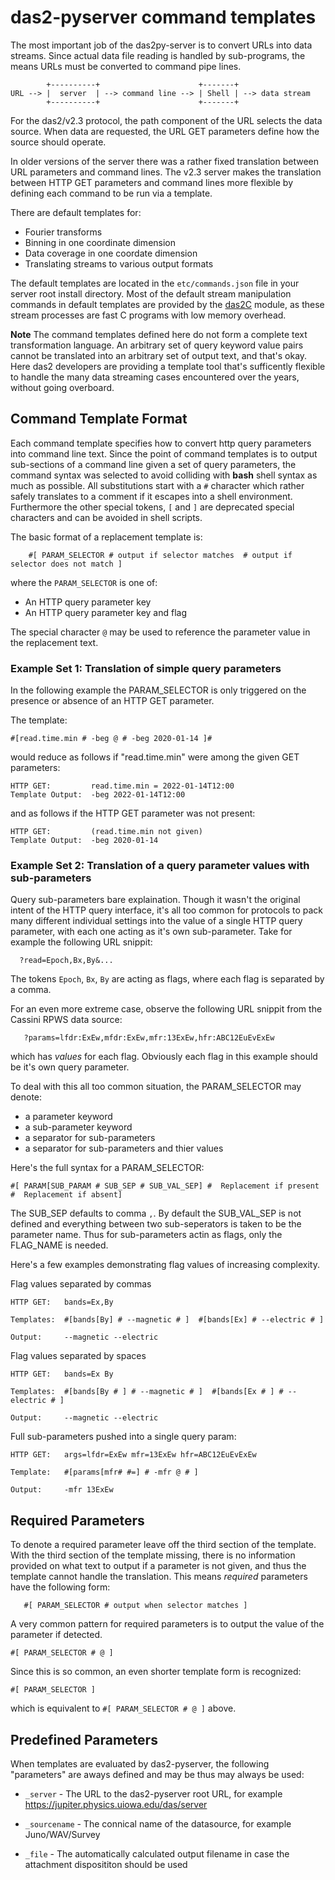 # das2-pyserver command templates

The most important job of the das2py-server is to convert URLs into data
streams.  Since actual data file reading is handled by sub-programs, the
means URLs must be converted to command pipe lines. 
```
        +----------+                      +-------+
URL --> |  server  | --> command line --> | Shell | --> data stream
        +----------+                      +-------+
```

For the das2/v2.3 protocol, the path component of the URL selects the data
source.  When data are requested, the URL GET parameters define how the
source should operate.

In older versions of the server there was a rather fixed translation between
URL parameters and command lines.  The v2.3 server makes the translation
between HTTP GET parameters and command lines more flexible by defining each
command to be run via a template.

There are default templates for:

  * Fourier transforms
  * Binning in one coordinate dimension
  * Data coverage in one coordate dimension
  * Translating streams to various output formats

The default templates are located in the `etc/commands.json` file in your
server root install directory.  Most of the default stream manipulation 
commands in default templates are provided by the [das2C](https://github.com/das-developers/das2C) 
module, as these stream processes are fast C programs with low memory
overhead.

**Note** The command templates defined here do not form a complete text
transformation language.  An arbitrary set of query keyword value pairs
cannot be translated into an arbitrary set of output text, and that's
okay.  Here das2 developers are providing a template tool that's sufficently
flexible to handle the many data streaming cases encountered over the years,
without going overboard.


## Command Template Format

Each command template specifies how to convert http query parameters into
command line text.  Since the point of command templates is to output 
sub-sections of a command line given a set of query parameters, the command
syntax was selected to avoid colliding with **bash** shell syntax as much as
possible.  All substitutions start with a `#` character which rather safely
translates to a comment if it escapes into a shell environment.  Furthermore
the other special tokens, `[` and `]` are deprecated special characters and 
can be avoided in shell scripts.

The basic format of a replacement template is:

```
    #[ PARAM_SELECTOR # output if selector matches  # output if selector does not match ]
```
where the `PARAM_SELECTOR` is one of:

  * An HTTP query parameter key
  * An HTTP query parameter key and flag

The special character `@` may be used to reference the parameter value in the
replacement text.

### Example Set 1: Translation of simple query parameters

In the following example the PARAM_SELECTOR is only triggered on the presence or absence 
of an HTTP GET parameter.

The template:
```
#[read.time.min # -beg @ # -beg 2020-01-14 ]#
```
would reduce as follows if "read.time.min" were among the given GET parameters:
```
HTTP GET:         read.time.min = 2022-01-14T12:00
Template Output:  -beg 2022-01-14T12:00
```
and as follows if the HTTP GET parameter was not present:
```
HTTP GET:         (read.time.min not given)
Template Output:  -beg 2020-01-14
```

### Example Set 2: Translation of a query parameter values with sub-parameters

Query sub-parameters bare explaination.  Though it wasn't the original intent of
the HTTP query interface, it's all too common for protocols to pack many different
individual settings into the value of a single HTTP query parameter, with each one
acting as it's own sub-parameter. Take for example the following URL snippit:
```
  ?read=Epoch,Bx,By&...
```
The tokens `Epoch`, `Bx`, `By` are acting as flags, where each flag is separated by
a comma.

For an even more extreme case, observe the following URL snippit from the Cassini
RPWS data source:
```
   ?params=lfdr:ExEw,mfdr:ExEw,mfr:13ExEw,hfr:ABC12EuEvExEw
```
which has *values* for each flag.  Obviously each flag in this example should be
it's own query parameter.

To deal with this all too common situation, the PARAM_SELECTOR may denote:
   * a parameter keyword
   * a sub-parameter keyword
   * a separator for sub-parameters
   * a separator for sub-parameters and thier values

Here's the full syntax for a PARAM_SELECTOR:
```
#[ PARAM[SUB_PARAM # SUB_SEP # SUB_VAL_SEP] #  Replacement if present  #  Replacement if absent]
```
The SUB_SEP defaults to comma `,`.  By default the SUB_VAL_SEP is not defined and 
everything between two sub-seperators is taken to be the parameter name.  Thus for 
sub-parameters actin as flags, only the FLAG_NAME is needed.

Here's a few examples demonstrating flag values of increasing complexity.

Flag values separated by commas
```
HTTP GET:   bands=Ex,By

Templates:  #[bands[By] # --magnetic # ]  #[bands[Ex] # --electric # ]

Output:     --magnetic --electric
```

Flag values separated by spaces
```
HTTP GET:   bands=Ex By

Templates:  #[bands[By # ] # --magnetic # ]  #[bands[Ex # ] # --electric # ]

Output:     --magnetic --electric
```

Full sub-parameters pushed into a single query param:
```
HTTP GET:   args=lfdr=ExEw mfr=13ExEw hfr=ABC12EuEvExEw

Template:   #[params[mfr# #=] # -mfr @ # ]

Output:     -mfr 13ExEw
```

## Required Parameters

To denote a required parameter leave off the third section of the template.  With the
third section of the template missing, there is no information provided on what text
to output if a parameter is not given, and thus the template cannot handle the
translation.  This means *required* parameters have the following form:

```
   #[ PARAM_SELECTOR # output when selector matches ]
```

A very common pattern for required parameters is to output the value of the parameter
if detected.
```
#[ PARAM_SELECTOR # @ ]
```

Since this is so common, an even shorter template form is recognized:
```
#[ PARAM_SELECTOR ]
```

which is equivalent to `#[ PARAM_SELECTOR # @ ]` above.


## Predefined Parameters

When templates are evaluated by das2-pyserver, the following "parameters" are aways
defined and may be thus may always be used:

   * `_server` - The URL to the das2-pyserver root URL, for example https://jupiter.physics.uiowa.edu/das/server

   * `_sourcename` - The connical name of the datasource, for example Juno/WAV/Survey

   * `_file` - The automatically calculated output filename in case the attachment
      disposititon should be used

